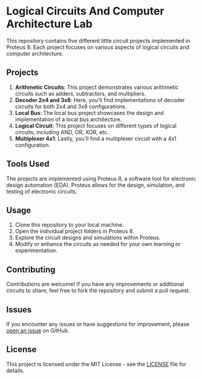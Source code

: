 # Logical Circuits And Computer Architecture Lab

This repository contains five different little circuit projects implemented in Proteus 8. Each project focuses on various aspects of logical circuits and computer architecture.

## Projects

1. **Arithmetic Circuits**: This project demonstrates various arithmetic circuits such as adders, subtractors, and multipliers.
2. **Decoder 2x4 and 3x8**: Here, you'll find implementations of decoder circuits for both 2x4 and 3x8 configurations.
3. **Local Bus**: The local bus project showcases the design and implementation of a local bus architecture.
4. **Logical Circuit**: This project focuses on different types of logical circuits, including AND, OR, XOR, etc.
5. **Multiplexer 4x1**: Lastly, you'll find a multiplexer circuit with a 4x1 configuration.

## Tools Used

The projects are implemented using Proteus 8, a software tool for electronic design automation (EDA). Proteus allows for the design, simulation, and testing of electronic circuits.

## Usage

1. Clone this repository to your local machine.
2. Open the individual project folders in Proteus 8.
3. Explore the circuit designs and simulations within Proteus.
4. Modify or enhance the circuits as needed for your own learning or experimentation.

## Contributing

Contributions are welcome! If you have any improvements or additional circuits to share, feel free to fork the repository and submit a pull request.

## Issues

If you encounter any issues or have suggestions for improvement, please [open an issue](https://github.com/Sadeqsoli/LogicalCircuitsAndComputerArchitectureLab/issues) on GitHub.

## License

This project is licensed under the MIT License - see the [LICENSE](LICENSE) file for details.
